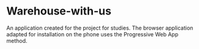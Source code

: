 # Warehouse-with-us
An application created for the project for studies. The browser application adapted for installation on the phone uses the Progressive Web App method.
